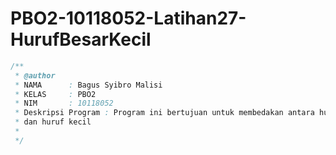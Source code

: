 # PBO2-10118052-Latihan27-HurufBesarKecil

```java
/**
 * @author 
 * NAMA      : Bagus Syibro Malisi
 * KELAS     : PBO2
 * NIM       : 10118052
 * Deskripsi Program : Program ini bertujuan untuk membedakan antara huruf besar
 * dan huruf kecil 
 * 
 */
 ```
 
